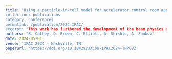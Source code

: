 ```yaml
---
title: "Using a particle-in-cell model for accelerator control room applications,”
collection: publications
category: conferences
permalink: /publication/2024-IPAC/
excerpt: "This work has furthered the development of the beam physics modeling software used daily in the control room for both routine operations and accelerator physics studies." 
authors: "B. Cathey, D. Brown, C. Elliott, A. Shishlo, A. Zhukov" 
date: 2024-05-01
venue: 'IPAC 2024 - Nashville, TN'
paperurl: 'https://doi.org/10.18429/JACoW-IPAC2024-THPG82' 
---
```

